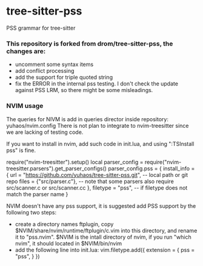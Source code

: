 # tree-sitter-pss
PSS grammar for tree-sitter

### This repository is forked from drom/tree-sitter-pss, the changes are:
* uncomment some syntax items
* add conflict processing
* add the support for triple quoted string
* fix the ERROR in the internal pss testing. I don't check the update against PSS LRM, so there might be some misleadings.

### NVIM usage
The queries for NIVM is add in queries director inside repository: yuhaos/nvim.config
There is not plan to integrate to nvim-treesitter since we are lacking of testing code.

If you want to install in nvim, add such code in init.lua, and using ":TSInstall pss" is fine.

require("nvim-treesitter").setup()
local parser_config = require("nvim-treesitter.parsers").get_parser_configs()
parser_config.pss = {
  install_info = {
    url = "https://github.com/yuhaos/tree-sitter-pss.git", -- local path or git repo
    files = {"src/parser.c"}, -- note that some parsers also require src/scanner.c or src/scanner.cc
  },
  filetype = "pss", -- if filetype does not match the parser name
}

NVIM doesn't have any pss support, it is suggested add PSS support by the following two steps:
* create a directory names ftplugin, copy $NVIM/share/nvim/runtime/ftplugin/c.vim into this directory, and rename it to "pss.nvim". $NVIM is the intall directory of nvim, if you run "which nvim", it should located in $NVIM/bin/nvim
* add the following line into init.lua:
  vim.filetype.add({
  extension = {
    pss = "pss",
  }
})
